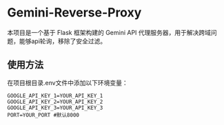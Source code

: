 # Gemini-Reverse-Proxy
本项目是一个基于 Flask 框架构建的 Gemini API 代理服务器，用于解决跨域问题，能够api轮询，移除了安全过滤。

## 使用方法
在项目根目录.env文件中添加以下环境变量：
```
GOOGLE_API_KEY_1=YOUR_API_KEY_1
GOOGLE_API_KEY_2=YOUR_API_KEY_2
GOOGLE_API_KEY_3=YOUR_API_KEY_3
PORT=YOUR_PORT #默认8000
```
